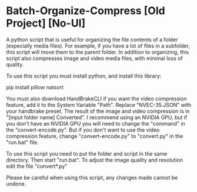 # Batch-Organize-Compress [Old Project] [No-UI]
A python script that is useful for organizing the file contents of a folder (especially media files). For example, if you have a lot of files in a subfolder, this script will move them to the parent folder. In addition to organizing, this script also compresses image and video media files, with minimal loss of quality.

To use this script you must install python, and install this library:

pip install pillow natsort

You must also download HandBrakeCLI if you want the video compression feature, add it to the System Variable "Path". Replace "NVEC-35.JSON" with your handbrake preset. The result of the image and video compression is in "[input folder name] Converted".
I recommend using an NVIDIA GPU, but if you don't have an NVIDIA GPU you will need to change the "command" in the "convert-encode.py".
But if you don't want to use the video compression feature, change "convert-encode.py" to "convert.py" in the "run.bat" file.

To use this script you need to put the folder and script in the same directory. Then start "run.bat".
To adjust the image quality and resolution edit the file "convert*.py"

Please be careful when using this script, any changes made cannot be undone.
